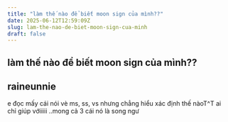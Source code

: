 ```yaml
---
title: "làm thế nào để biết moon sign của mình??"
date: 2025-06-12T12:59:09Z
slug: lam-the-nao-de-biet-moon-sign-cua-minh
draft: false
---
```


## làm thế nào để biết moon sign của mình??

## raineunnie

e đọc mấy cái nói vè ms, ss, vs nhưng chẳng hiểu xác định thế nàoT^T ai chỉ giúp vớiiiii
..mong cả 3 cái nó là song ngư